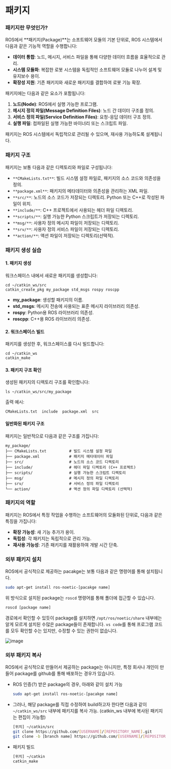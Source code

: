 # 패키지

### 패키지란 무엇인가?

ROS에서 \*\*패키지(Package)\*\*는 소프트웨어 모듈의 기본 단위로, ROS 시스템에서 다음과 같은 기능적 역할을 수행합니다:

* **데이터 통합**: 노드, 메시지, 서비스 파일을 통해 다양한 데이터 흐름을 효율적으로 관리.
* **시스템 모듈화**: 복잡한 로봇 시스템을 독립적인 소프트웨어 모듈로 나누어 설계 및 유지보수 용이.
* **확장성 지원**: 기존 패키지와 새로운 패키지를 결합하여 로봇 기능 확장.

패키지에는 다음과 같은 요소가 포함됩니다:

1. **노드(Node)**: ROS에서 실행 가능한 프로그램.
2. **메시지 정의 파일(Message Definition Files)**: 노드 간 데이터 구조를 정의.
3. **서비스 정의 파일(Service Definition Files)**: 요청-응답 데이터 구조 정의.
4. **실행 파일**: 컴파일된 실행 가능한 바이너리 또는 스크립트 파일.

패키지는 ROS 시스템에서 독립적으로 관리될 수 있으며, 재사용 가능하도록 설계됩니다.

### 패키지 구조

패키지는 보통 다음과 같은 디렉토리와 파일로 구성됩니다:

* `**CMakeLists.txt**`: 빌드 시스템 설정 파일로, 패키지의 소스 코드와 의존성을 정의.
* `**package.xml**`: 패키지의 메타데이터와 의존성을 관리하는 XML 파일.
* `**src/**`: 노드의 소스 코드가 저장되는 디렉토리. Python 또는 C++로 작성된 파일이 위치.
* `**include/**`: C++ 프로젝트에서 사용되는 헤더 파일 디렉토리.
* `**scripts/**`: 실행 가능한 Python 스크립트가 저장되는 디렉토리.
* `**msg/**`: 사용자 정의 메시지 파일이 저장되는 디렉토리.
* `**srv/**`: 사용자 정의 서비스 파일이 저장되는 디렉토리.
* `**action/**`: 액션 파일이 저장되는 디렉토리(선택적).

### 패키지 생성 실습

#### 1. 패키지 생성

워크스페이스 내에서 새로운 패키지를 생성합니다:

```
cd ~/catkin_ws/src
catkin_create_pkg my_package std_msgs rospy roscpp
```

* **my\_package**: 생성할 패키지의 이름.
* **std\_msgs**: 메시지 전송에 사용되는 표준 메시지 라이브러리 의존성.
* **rospy**: Python용 ROS 라이브러리 의존성.
* **roscpp**: C++용 ROS 라이브러리 의존성.

#### 2. 워크스페이스 빌드

패키지를 생성한 후, 워크스페이스를 다시 빌드합니다:

```
cd ~/catkin_ws
catkin_make
```

#### 3. 패키지 구조 확인

생성된 패키지의 디렉토리 구조를 확인합니다:

```
ls ~/catkin_ws/src/my_package
```

출력 예시:

```
CMakeLists.txt  include  package.xml  src
```

#### 일반화된 패키지 구조

패키지는 일반적으로 다음과 같은 구조를 가집니다:

```
my_package/
├── CMakeLists.txt          # 빌드 시스템 설정 파일
├── package.xml             # 패키지 메타데이터 파일
├── src/                    # 노드의 소스 코드 디렉토리
├── include/                # 헤더 파일 디렉토리 (C++ 프로젝트)
├── scripts/                # 실행 가능한 스크립트 디렉토리
├── msg/                    # 메시지 정의 파일 디렉토리
├── srv/                    # 서비스 정의 파일 디렉토리
└── action/                 # 액션 정의 파일 디렉토리 (선택적)
```

### 패키지의 역할

패키지는 ROS에서 특정 작업을 수행하는 소프트웨어의 모듈화된 단위로, 다음과 같은 특징을 가집니다:

* **확장 가능성**: 새 기능 추가가 용이.
* **독립성**: 각 패키지는 독립적으로 관리 가능.
* **재사용 가능성**: 기존 패키지를 재활용하여 개발 시간 단축.

### 외부 패키지 설치

ROS에서 공식적으로 제공하는 pacakge는 보통 다음과 같은 명령어를 통해 설치됩니다.

```bash
sudo apt-get install ros-noetic-[pacakge name]
```

위 방식으로 설치된 package는 `roscd` 명령어를 통해 폴더에 접근할 수 있습니다.

```bash
roscd [package name]
```

경로에서 확인할 수 있듯이 package를 설치하면 `/opt/ros/noetic/share` 내부에는 알게 모르게 설치된 수많은 package들이 존재합니다. `vs code`를 통해 프로그램 코드를 모두 확인할 수는 있지만, 수정할 수 있는 권한이 없습니다.

![image](https://user-images.githubusercontent.com/91526930/235362934-a74b67f4-0026-4bf7-96af-aaeec117a5f3.png)

### 외부 패키지 복사

ROS에서 공식적으로 만들어서 제공하는 package는 아니지만, 특정 회사나 개인이 만들어 package를 github를 통해 배포하는 경우가 있습니다.

*   ROS 인증(?) 받은 package의 경우, 아래와 같이 설치 가능

    ```bash
    sudo apt-get install ros-noetic-[pacakge name]
    ```
*   그러나, 해당 package를 직접 수정하여 build하고자 한다면 다음과 같이 `~/catkin_ws/src` 내부에 패키지를 복사 가능. (catkin\_ws 내부에 복사된 패키지는 편집이 가능함)

    ```bash
    [위치] ~/catkin/src
    git clone https://github.com/[USERNAME]/[REPOSITORY_NAME].git
    git clone -b [branch name] https://github.com/[USERNAME]/[REPOSITORY_NAME].git # 특정 branch를 복사해야 하는 경우
    ```
*   패키지 빌드

    ```bash
    [위치] ~/catkin
    catkin_make
    ```
